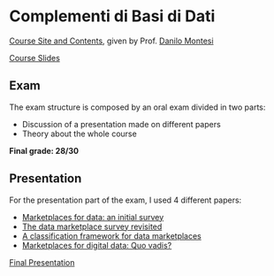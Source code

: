 # Complementi di Basi di Dati


[Course Site and Contents](https://www.unibo.it/en/study/phd-professional-masters-specialisation-schools-and-other-programmes/course-unit-catalogue/course-unit/2024/479021), given by Prof. [Danilo Montesi](https://www.unibo.it/sitoweb/danilo.montesi/)

[Course Slides](https://drive.google.com/drive/u/0/folders/17KWQxgAnnMr2mFXI0n22wykwv11ChkKX)

## Exam
The exam structure is composed by an oral exam divided in two parts:
- Discussion of a presentation made on different papers
- Theory about the whole course

**Final grade: 28/30**

## Presentation
For the presentation part of the exam, I used 4 different papers:
- [Marketplaces for data: an initial survey](https://dl.acm.org/doi/abs/10.1145/2481528.2481532?casa_token=9qKiBXesc_wAAAAA:9qQ1ZE5_jdojsjKiulS55vwSuaxMxMC_j7d3CH51BIeDykEPiaEuJ01_-Aid5QKwfDLmlYFzIWLe)
- [The data marketplace survey revisited](https://www.econstor.eu/handle/10419/94187)
- [A classification framework for data marketplaces](https://link.springer.com/article/10.1007/s40595-016-0064-2)
- [Marketplaces for digital data: Quo vadis?](https://www.econstor.eu/handle/10419/129780)

[Final Presentation](https://github.com/DavideDeRosa/cs_master/blob/main/Complementi_basi_di_dati/Progetto/Davide%20De%20Rosa%20-%20Presentazione%20CBD.pdf)